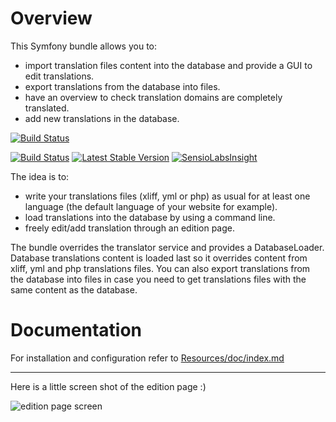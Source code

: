 Overview
========

This Symfony bundle allows you to:

* import translation files content into the database and provide a GUI to edit translations.
* export translations from the database into files.
* have an overview to check translation domains are completely translated.
* add new translations in the database.

[![Build Status](https://travis-ci.org/jlemale/LexikTranslationBundle.png?branch=master)](https://travis-ci.org/jlemale/LexikTranslationBundle)

[![Build Status](https://travis-ci.org/lxxps/LexikTranslationBundle.png?branch=master)](https://travis-ci.org/lxxps/LexikTranslationBundle)
[![Latest Stable Version](https://poser.pugx.org/lexik/translation-bundle/v/stable.svg)](https://packagist.org/packages/lexik/translation-bundle)
[![SensioLabsInsight](https://insight.sensiolabs.com/projects/dda3efbd-0df3-44eb-beca-3659000021d4/mini.png)](https://insight.sensiolabs.com/projects/dda3efbd-0df3-44eb-beca-3659000021d4)



The idea is to:

* write your translations files (xliff, yml or php) as usual for at least one language (the default language of your website for example).
* load translations into the database by using a command line.
* freely edit/add translation through an edition page.

The bundle overrides the translator service and provides a DatabaseLoader.
Database translations content is loaded last so it overrides content from xliff, yml and php translations files.
You can also export translations from the database into files in case you need to get translations files with the same content as the database.

Documentation
=============

For installation and configuration refer to [Resources/doc/index.md](https://github.com/lexik/LexikTranslationBundle/blob/master/Resources/doc/index.md)

___________________

Here is a little screen shot of the edition page :)

![edition page screen](https://github.com/lexik/LexikTranslationBundle/raw/master/Resources/doc/screen/grid.jpg)
